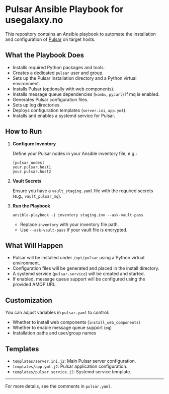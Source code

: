 # Pulsar Ansible Playbook for usegalaxy.no

This repository contains an Ansible playbook to automate the installation and configuration of [Pulsar](https://github.com/galaxyproject/pulsar) on target hosts.

## What the Playbook Does

- Installs required Python packages and tools.
- Creates a dedicated `pulsar` user and group.
- Sets up the Pulsar installation directory and a Python virtual environment.
- Installs Pulsar (optionally with web components).
- Installs message queue dependencies (`kombu`, `pycurl`) if mq is enabled.
- Generates Pulsar configuration files.
- Sets up log directories.
- Deploys configuration templates (`server.ini`, `app.yml`).
- Installs and enables a systemd service for Pulsar.

## How to Run

1. **Configure Inventory**

   Define your Pulsar nodes in your Ansible inventory file, e.g.:

   ```
   [pulsar_nodes]
   your.pulsar.host1
   your.pulsar.host2
   ```

2. **Vault Secrets**

   Ensure you have a `vault_staging.yaml` file with the required secrets (e.g., `vault_pulsar_mq`).

3. **Run the Playbook**

   ```
   ansible-playbook -i inventory staging.inv --ask-vault-pass
   ```

   - Replace `inventory` with your inventory file path.
   - Use `--ask-vault-pass` if your vault file is encrypted.

## What Will Happen

- Pulsar will be installed under `/opt/pulsar` using a Python virtual environment.
- Configuration files will be generated and placed in the install directory.
- A systemd service (`pulsar.service`) will be created and started.
- If enabled, message queue support will be configured using the provided AMQP URL.

## Customization

You can adjust variables in `pulsar.yaml` to control:

- Whether to install web components (`install_web_components`)
- Whether to enable message queue support (`mq`)
- Installation paths and user/group names

## Templates

- `templates/server.ini.j2`: Main Pulsar server configuration.
- `templates/app.yml.j2`: Pulsar application configuration.
- `templates/pulsar.service.j2`: Systemd service template.

---
For more details, see the comments in `pulsar.yaml`.
